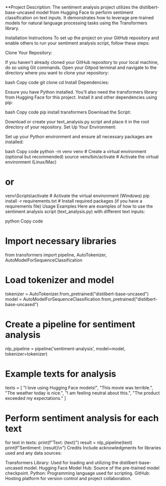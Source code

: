 **Project Description:
The sentiment analysis project utilizes the distilbert-base-uncased model from Hugging Face to perform sentiment classification on text inputs. It demonstrates how to leverage pre-trained models for natural language processing tasks using the Transformers library.

Installation Instructions
To set up the project on your GitHub repository and enable others to run your sentiment analysis script, follow these steps:

Clone Your Repository:

If you haven't already cloned your GitHub repository to your local machine, do so using Git commands. Open your Gitpod terminal and navigate to the directory where you want to clone your repository:

bash
Copy code
git clone <your-github-repository-url>
cd <repository-name>
Install Dependencies:

Ensure you have Python installed. You'll also need the transformers library from Hugging Face for this project. Install it and other dependencies using pip:

bash
Copy code
pip install transformers
Download the Script:

Download or create your text_analysis.py script and place it in the root directory of your repository.
Set Up Your Environment:

Set up your Python environment and ensure all necessary packages are installed:

bash
Copy code
python -m venv venv  # Create a virtual environment (optional but recommended)
source venv/bin/activate  # Activate the virtual environment (Linux/Mac)
# or
venv\Scripts\activate  # Activate the virtual environment (Windows)
pip install -r requirements.txt  # Install required packages (if you have a requirements file)
Usage Examples
Here are examples of how to use the sentiment analysis script (text_analysis.py) with different text inputs:

python
Copy code
# Import necessary libraries
from transformers import pipeline, AutoTokenizer, AutoModelForSequenceClassification

# Load tokenizer and model
tokenizer = AutoTokenizer.from_pretrained("distilbert-base-uncased")
model = AutoModelForSequenceClassification.from_pretrained("distilbert-base-uncased")

# Create a pipeline for sentiment analysis
nlp_pipeline = pipeline('sentiment-analysis', model=model, tokenizer=tokenizer)

# Example texts for analysis
texts = [
    "I love using Hugging Face models!",
    "This movie was terrible.",
    "The weather today is nice.",
    "I am feeling neutral about this.",
    "The product exceeded my expectations."
]

# Perform sentiment analysis for each text
for text in texts:
    print(f"Text: {text}")
    result = nlp_pipeline(text)
    print(f"Sentiment: {result}\n")
Credits
Include acknowledgments for libraries used and any data sources:

Transformers Library: Used for loading and utilizing the distilbert-base-uncased model.
Hugging Face Model Hub: Source of the pre-trained model checkpoint.
Python: Programming language used for scripting.
GitHub: Hosting platform for version control and project collaboration.
